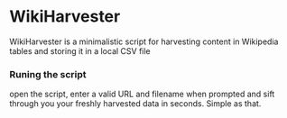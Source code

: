# WikiHarvester
WikiHarvester is a minimalistic script for harvesting content in Wikipedia tables and storing it in a local CSV file

### Runing the script
open the script, enter a valid URL and filename when prompted and sift through you your freshly harvested data in seconds. 
Simple as that. 
